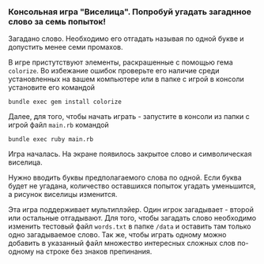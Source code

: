 ### Консольная игра "Виселица". Попробуй угадать загаднное слово за семь попыток!

Загадано слово. Необходимо его отгадать называя по одной букве и допустить менее семи промахов.

В игре пристутствуют элементы, раскрашенные с помощью гема `colorize`. Во избежание ошибок проверьте его наличие среди установленных на вашем компьютере или в папке с игрой в консоли установите его командой 
```
bundle exec gem install colorize
```

Далее, для того, чтобы начать играть - запустите в консоли из папки с игрой файл `main.rb` командой
```
bundle exec ruby main.rb
```
Игра началась. На экране появилось закрытое слово и символическая виселица. 

Нужно вводить буквы предполагаемого слова по одной. Если буква будет не угадана, количество оставшихся попыток угадать уменьшится, а рисунок виселицы изменится. 

Эта игра поддерживает мультиплэйер. Один игрок загадывает - второй или остальные отгадывают. Для того, чтобы загадать слово необходимо изменить тестовый файл `words.txt` в папке `/data` и оставить там только одно загадываемое слово. Так же, чтобы играть одному можно добавить в указанный файл множество интересных сложных слов по-одному на строке без знаков препинания.
